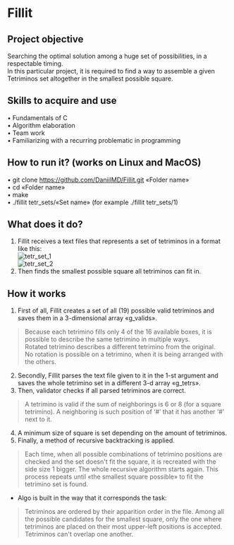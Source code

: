 # Fillit
## Project objective
  Searching the optimal solution among a huge set of possibilities, in a respectable timing.  
In this particular project, it is required to find a way to assemble a given Tetriminos set altogether in the smallest possible square.
## Skills to acquire and use
•	Fundamentals of C  
•	Algorithm elaboration  
•	Team work  
•	Familiarizing with a recurring problematic in programming  
## How to run it? (works on Linux and MacOS)
•	git clone https://github.com/DaniilMD/Fillit.git «Folder name»  
•	cd «Folder name»  
•	make  
•	./fillit tetr_sets/«Set name» (for example ./fillit tetr_sets/1)  

## What does it do?
1) Fillit receives a text files that represents a set of tetriminos in a format like this:  
![tetr_set_1](https://user-images.githubusercontent.com/48802453/89736151-fda69800-da6f-11ea-9dfa-7f66e9e555a0.png)  
![tetr_set_2](https://user-images.githubusercontent.com/48802453/89736108-be784700-da6f-11ea-9b79-f9ebc293e2e9.png)  
2) Then finds the smallest possible square all tetriminos can fit in.
 
## How it works
1) First of all, Fillit creates a set of all (19) possible valid tetriminos and saves them in a 3-dimensional array «g_valids».  
> Because each tetrimino fills only 4 of the 16 available boxes, it is possible to describe the same tetrimino in multiple ways.  
Rotated tetrimino describes a different tetrimino from the original.  
No rotation is possible on a tetrimino, when it is being arranged with the others.  
2) Secondly, Fillit parses the text file given to it in the 1-st argument and saves the whole tetrimino set in a different 3-d array «g_tetrs».  
3) Then, validator checks if all parsed tetriminos are correct.  
> A tetrimino is valid if the sum of neighborings is 6 or 8 (for a square tetrimino). A neighboring is such position of ‘#’ that it has another ‘#’ next to it.
4) A minimum size of square is set depending on the amount of tetriminos.  
5) Finally, a method of recursive backtracking is applied.  
> Each time, when all possible combinations of tetrimino positions are checked and the set doesn't fit the square, it is recreated with the side size 1 bigger. The whole recursive algorithm starts again. This process repeats until «the smallest square possible» to fit the tetrimino set is found.  
  
* Algo is built in the way that it corresponds the task:  
> Tetriminos are ordered by their apparition order in the file. Among all the possible candidates for the smallest square, only the one where tetriminos are placed on their most upper-left positions is accepted. Tetriminos can't overlap one another.  
